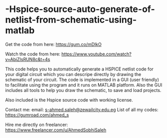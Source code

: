 # -Hspice-source-auto-generate-of-netlist-from-schematic-using-matlab
 
Get the code from here: 
https://gum.co/mDlkO 
 
Watch the code from here: 
https://www.youtube.com/watch?v=AbiZIsRUN8c&t=4s

This code helps you to automatically generate a HSPICE netlist code for your digital circuit which you can descripe directly by drawing the schematic of your circuit.
The code is implemented in a GUI (user friendly) to facilitate using the program and it runs on MATLAB platform. Also the GUI includes all tools to help you draw the schematic, to save and load projects.

Also included is the Hspice source code with working license.

Contact me: 
email: s-ahmed.saleh@zewailcity.edu.eg 
List of all my codes: https://gumroad.com/ahmed_s
 
Hire me directly on freelancer: 
https://www.freelancer.com/u/AhmedSobhiSaleh 

